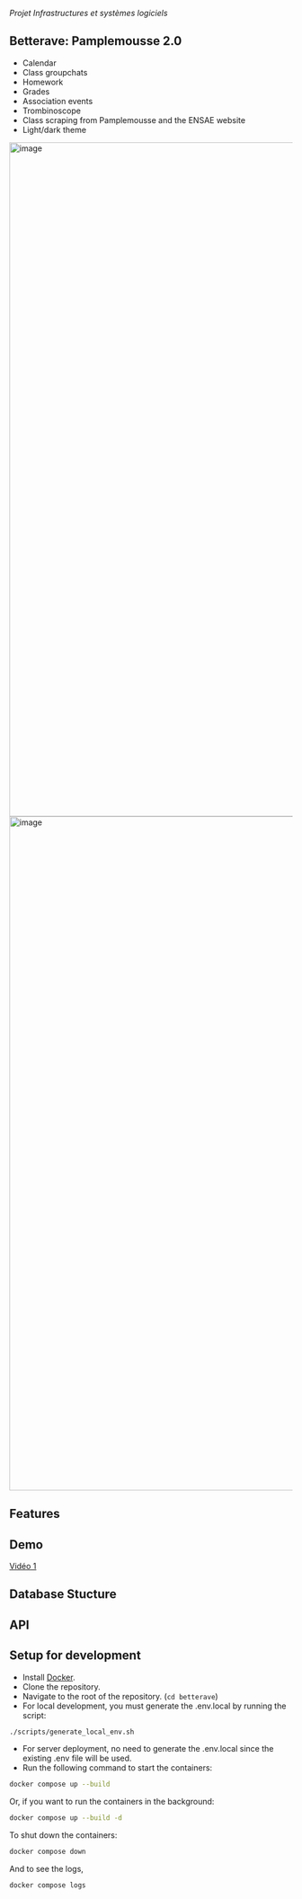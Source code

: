 _Projet Infrastructures et systèmes logiciels_

## **Better**ave: Pamplemousse 2.0



- Calendar
- Class groupchats
- Homework
- Grades
- Association events
- Trombinoscope
- Class scraping from Pamplemousse and the ENSAE website
- Light/dark theme

<img width="1200" alt="image" src="https://github.com/thomktz/betterave/assets/60552083/353cdd6b-93d0-4354-9c99-0f1bbd496da7">
<img width="1200" alt="image" src="https://github.com/thomktz/betterave/assets/60552083/fc2ca296-6561-4ae6-9f07-64ac2f41b01e">

## Features

## Demo

[Vidéo 1](https://www.youtube.com/watch?v=zZC0X2hOou0)


## Database Stucture

## API


## Setup for development

- Install [Docker](https://docs.docker.com/get-docker/).
- Clone the repository.
- Navigate to the root of the repository. (`cd betterave`)
- For local development, you must generate the .env.local by running the script:

```bash
./scripts/generate_local_env.sh
```

- For server deployment, no need to generate the .env.local since the existing .env file will be used.
- Run the following command to start the containers:

```bash
docker compose up --build
```

Or, if you want to run the containers in the background:

```bash
docker compose up --build -d
```

To shut down the containers:

```bash
docker compose down
```

And to see the logs,

```bash
docker compose logs
```
